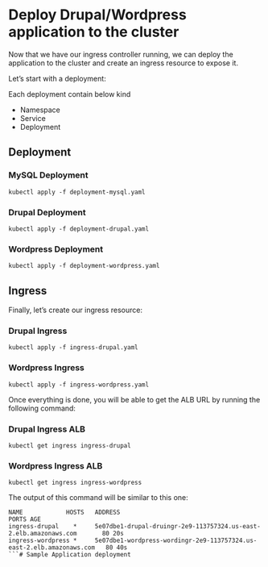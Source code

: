 # Deploy Drupal/Wordpress application to the cluster

Now that we have our ingress controller running, we can deploy the application to the cluster and create an ingress resource to expose it.

Let’s start with a deployment:

Each deployment contain below kind

*  Namespace
*  Service
*  Deployment

## Deployment

### MySQL Deployment

```
kubectl apply -f deployment-mysql.yaml
```

### Drupal Deployment

```
kubectl apply -f deployment-drupal.yaml
```

### Wordpress Deployment

```
kubectl apply -f deployment-wordpress.yaml
```

## Ingress

Finally, let’s create our ingress resource:

### Drupal Ingress

```
kubectl apply -f ingress-drupal.yaml
```

### Wordpress Ingress

```
kubectl apply -f ingress-wordpress.yaml
```

Once everything is done, you will be able to get the ALB URL by running the following command:

### Drupal Ingress ALB

```
kubectl get ingress ingress-drupal
```

### Wordpress Ingress ALB

```
kubectl get ingress ingress-wordpress
```

The output of this command will be similar to this one:

```
NAME            HOSTS   ADDRESS                                                                 PORTS AGE
ingress-drupal    *     5e07dbe1-drupal-druingr-2e9-113757324.us-east-2.elb.amazonaws.com       80 20s
ingress-wordpress *     5e07dbe1-wordpress-wordingr-2e9-113757324.us-east-2.elb.amazonaws.com   80 40s
```# Sample Application deployment
